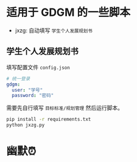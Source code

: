 # 适用于 GDGM 的一些脚本

- jxzg: 自动填写 `学生个人发展规划书`

## 学生个人发展规划书

填写配置文件 `config.json`

```yaml
# 统一登录
gdgm:
  user: "学号"
  password: "密码"
```

需要先自行填写 `目标标准/规划管理` 然后运行脚本。

```bash
pip install -r requirements.txt
python jxzg.py
```

# 幽默⏰